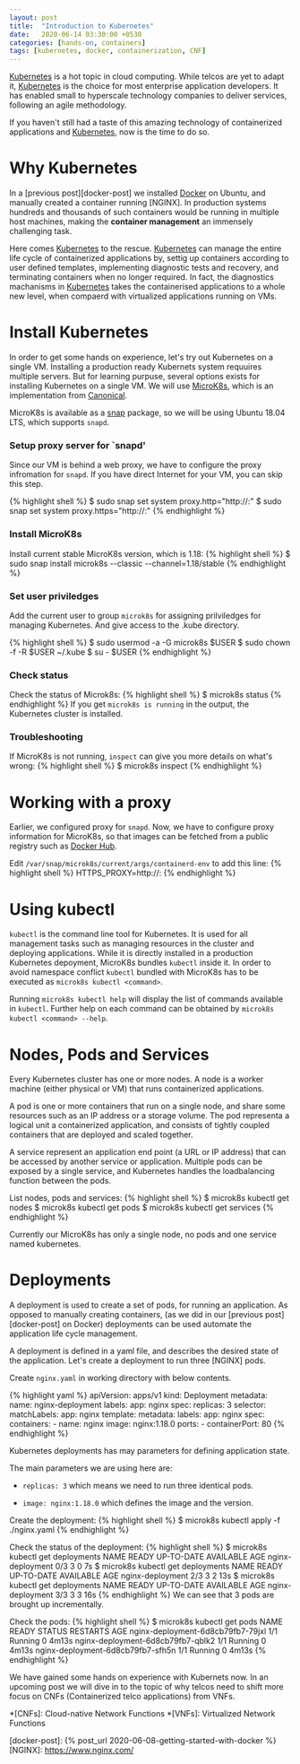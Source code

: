 ```yaml
---
layout: post
title:  "Introduction to Kubernetes"
date:   2020-06-14 03:30:00 +0530
categories: [hands-on, containers]
tags: [kubernetes, docker, containerization, CNF]
---
```


[Kubernetes] is a hot topic in cloud computing. While telcos are yet to adapt it, [Kubernetes] is the choice for most enterprise application developers. It has enabled small to hyperscale technology companies to deliver services, following an agile methodology.

If you haven't still had a taste of this amazing technology of containerized applications and [Kubernetes], now is the time to do so.

# Why Kubernetes

In a [previous post][docker-post] we installed [Docker] on Ubuntu, and manually created a container running [NGINX]. In production systems hundreds and thousands of such containers would be running in multiple host machines, making the **container management** an immensely challenging task.

Here comes [Kubernetes] to the rescue. [Kubernetes] can manage the entire life cycle of containerized applications by, settig up containers according to user defined templates, implementing diagnostic tests and recovery, and terminating containers when no longer required. In fact, the diagnostics machanisms in [Kubernetes] takes the containerised applications to a whole new level, when compaerd with virtualized applications running on VMs. 

# Install Kubernetes

In order to get some hands on experience, let's try out Kubernetes on a single VM. Installing a production ready Kubernets system requuires multiple servers. But for learning purpuse, several options exists for installing Kubernetes on a single VM. We will use [MicroK8s], which is an implementation from [Canonical].

MicroK8s is available as a [snap] package, so we will be using Ubuntu 18.04 LTS, which supports `snapd`.

### Setup proxy server for `snapd'
Since our VM is behind a web proxy, we have to configure the proxy infromation for `snapd`. If you have direct Internet for your VM, you can skip this step.

{% highlight shell %}
$ sudo snap set system proxy.http="http://<proxy-ip>:<port>"
$ sudo snap set system proxy.https="http://<proxy-ip>:<port>"
{% endhighlight %} 

### Install MicroK8s

Install current stable MicroK8s version, which is 1.18:
{% highlight shell %}
$ sudo snap install microk8s --classic --channel=1.18/stable
{% endhighlight %} 

### Set user priviledges

Add the current user to group `microk8s` for assigning prilviledges for managing Kubernetes. And give access to the .kube directory.

{% highlight shell %}
$ sudo usermod -a -G microk8s $USER
$ sudo chown -f -R $USER ~/.kube
$ su - $USER
{% endhighlight %} 

### Check status

Check the status of Microk8s:
{% highlight shell %}
$ microk8s status
{% endhighlight %}
If you get `microk8s is running` in the output, the Kubernetes cluster is installed.

### Troubleshooting

If MicroK8s is not running, `inspect` can give you more details on what's wrong:
{% highlight shell %}
$ microk8s inspect
{% endhighlight %}

# Working with a proxy

Earlier, we configured proxy for `snapd`. Now, we have to configure proxy information for MicroK8s, so that images can be fetched from a public registry such as [Docker Hub].

Edit `/var/snap/microk8s/current/args/containerd-env` to add this line:
{% highlight shell %}
HTTPS_PROXY=http://<proxy-ip>:<port>
{% endhighlight %} 

# Using kubectl

`kubectl` is the command line tool for Kubernetes. It is used for all management tasks such as managing resources in the cluster and deploying applications. While it is directly installed in a production Kubernetes depoyment, MicroK8s bundles `kubectl` inside it. In order to avoid namespace conflict `kubectl` bundled with MicroK8s has to be executed as `microk8s kubectl <command>`. 

Running `microk8s kubectl help` will display the list of commands available in `kubectl`. Further help on each command can be obtained by `microk8s kubectl <command> --help`.

# Nodes, Pods and Services

Every Kubernetes cluster has one or more nodes. A node is a worker machine (either physical or VM) that runs containerized applications.

A pod is one or more containers that run on a single node, and share some resources such as an IP address or a storage volume. The pod representa a logical unit a containerized application, and consists of tightly coupled containers that are deployed and scaled together.

A service represent an application end point (a URL or IP address) that can be accessed by another service or application. Multiple pods can be exposed by a single service, and Kubernetes handles the loadbalancing function between the pods.

List nodes, pods and services:
{% highlight shell %}
$ microk8s kubectl get nodes
$ microk8s kubectl get pods
$ microk8s kubectl get services
{% endhighlight %} 

Currently our MicroK8s has only a single node, no pods and one service named kubernetes.

# Deployments

A deployment is used to create a set of pods, for running an application. As opposed to manually creating containers, (as we did in our [previous post][docker-post] on Docker) deployments can be used automate the application life cycle management. 

A deployment is defined in a yaml file, and describes the desired state of the application. Let's create a deployment to run three [NGINX] pods.

Create `nginx.yaml` in working directory with below contents.

{% highlight yaml %}
apiVersion: apps/v1
kind: Deployment
metadata:
  name: nginx-deployment
  labels:
    app: nginx
spec:
  replicas: 3
  selector:
    matchLabels:
      app: nginx
  template:
    metadata:
      labels:
        app: nginx
    spec:
      containers:
      - name: nginx
        image: nginx:1.18.0
        ports:
        - containerPort: 80
{% endhighlight %}

Kubernetes deployments has may parameters for defining application state. 

The main parameters we are using here are:

* `replicas: 3` which means we need to run three identical pods.

* `image: nginx:1.18.0` which defines the image and the version.

Create the deployment:
{% highlight shell %}
$ microk8s kubectl apply -f ./nginx.yaml
{% endhighlight %}

Check the status of the deployment:
{% highlight shell %}
$ microk8s kubectl get deployments
NAME               READY   UP-TO-DATE   AVAILABLE   AGE
nginx-deployment   0/3     3            0           7s
$ microk8s kubectl get deployments
NAME               READY   UP-TO-DATE   AVAILABLE   AGE
nginx-deployment   2/3     3            2           13s
$ microk8s kubectl get deployments
NAME               READY   UP-TO-DATE   AVAILABLE   AGE
nginx-deployment   3/3     3            3           16s
{% endhighlight %}
We can see that 3 pods are brought up incrementally.

Check the pods:
{% highlight shell %}
$ microk8s kubectl get pods
NAME                                READY   STATUS    RESTARTS   AGE
nginx-deployment-6d8cb79fb7-79jxl   1/1     Running   0          4m13s
nginx-deployment-6d8cb79fb7-qblk2   1/1     Running   0          4m13s
nginx-deployment-6d8cb79fb7-sfh5n   1/1     Running   0          4m13s
{% endhighlight %}

We have gained some hands on experience with Kubernets now. In an upcoming post we will dive in to the topic of why telcos need to shift more focus on CNFs (Containerized telco applications) from VNFs.

*[CNFs]: Cloud-native Network Functions
*[VNFs]: Virtualized Network Functions

[Kubernetes]: https://kubernetes.io/
[Docker]: https://www.docker.com/
[MicroK8s]: https://microk8s.io/
[Canonical]: https://canonical.com/
[Docker Hub]: https://hub.docker.com/ 
[snap]: https://snapcraft.io/
[docker-post]: {% post_url 2020-06-08-getting-started-with-docker %}
[NGINX]: https://www.nginx.com/
